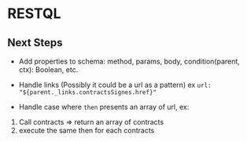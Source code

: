 # RESTQL

## Next Steps

- Add properties to schema: method, params, body, condition(parent, ctx): Boolean, etc.
- Handle links (Possibly it could be a url as a pattern) ex
  `url: "${parent._links.contractsSignes.href}"`

- Handle case where `then` presents an array of url, ex:

1. Call contracts => return an array of contracts
2. execute the same then for each contracts
